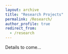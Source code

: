 ```yaml
---
layout: archive
title: "Research Projects"
permalink: /Research/
author_profile: true
redirect_from:
  - /research
---
```



Details to come...